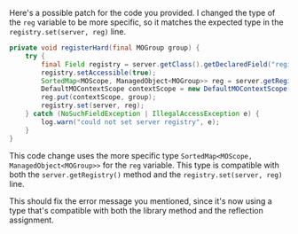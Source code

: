 Here's a possible patch for the code you provided. I changed the type of the `reg` variable to be more specific, so it matches the expected type in the `registry.set(server, reg)` line.

```java
private void registerHard(final MOGroup group) {
    try {
        final Field registry = server.getClass().getDeclaredField("registry");
        registry.setAccessible(true);
        SortedMap<MOScope, ManagedObject<MOGroup>> reg = server.getRegistry();
        DefaultMOContextScope contextScope = new DefaultMOContextScope(new OctetString(""), group.getScope());
        reg.put(contextScope, group);
        registry.set(server, reg);
    } catch (NoSuchFieldException | IllegalAccessException e) {
        log.warn("could not set server registry", e);
    }
}
```

This code change uses the more specific type `SortedMap<MOScope, ManagedObject<MOGroup>>` for the `reg` variable. This type is compatible with both the `server.getRegistry()` method and the `registry.set(server, reg)` line.

This should fix the error message you mentioned, since it's now using a type that's compatible with both the library method and the reflection assignment.